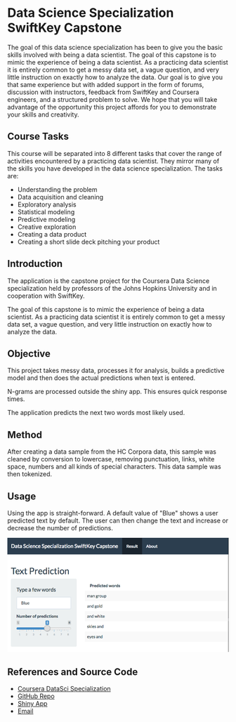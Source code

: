 # Data Science Specialization SwiftKey Capstone

The goal of this data science specialization has been to give you the basic skills involved with being a data scientist. The goal of this capstone is to mimic the experience of being a data scientist. As a practicing data scientist it is entirely common to get a messy data set, a vague question, and very little instruction on exactly how to analyze the data. Our goal is to give you that same experience but with added support in the form of forums, discussion with instructors, feedback from SwiftKey and Coursera engineers, and a structured problem to solve. We hope that you will take advantage of the opportunity this project affords for you to demonstrate your skills and creativity.

## Course Tasks
This course will be separated into 8 different tasks that cover the range of activities encountered by a practicing data scientist. They mirror many of the skills you have developed in the data science specialization. The tasks are:

- Understanding the problem
- Data acquisition and cleaning
- Exploratory analysis
- Statistical modeling
- Predictive modeling
- Creative exploration
- Creating a data product
- Creating a short slide deck pitching your product

## Introduction

The application is the capstone project for the Coursera Data Science specialization held by professors of the Johns Hopkins University and in cooperation with SwiftKey. 

The goal of this capstone is to mimic the experience of being a data scientist. As a practicing data scientist it is entirely common to get a messy data set, a vague question, and very little instruction on exactly how to analyze the data.

## Objective

This project takes messy data, processes it for analysis, builds a predictive model and then does the actual predictions when text is entered.

N-grams are processed outside the shiny app. This ensures quick response times.

The application predicts the next two words most likely used.

## Method

After creating a data sample from the HC Corpora data, this sample was cleaned by conversion to lowercase, removing punctuation, links, white space, numbers and all kinds of special characters. This data sample was then tokenized. 

## Usage

Using the app is straight-forward. A default value of "Blue" shows a user predicted text by default. The user can then change the text and increase or decrease the number of predictions.

![ui](img/ds_ui.png)

## References and Source Code

- [Coursera DataSci Specialization](https://www.coursera.org/specializations/jhu-data-science)
- [GitHub Repo](https://github.com/kwhaler/data-science-capstone)
- [Shiny App](https://kwhaler.shinyapps.io/Data_Science_Specialization_Capstone/)
- [Email](mailto:k@polyoptik.io)


